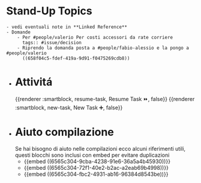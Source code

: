 # Stand-Up Topics
	- vedi eventuali note in **Linked Reference**
	- Domande
		- Per #people/valerio Per costi accessori da rate corriere
		  tags:: #issue/decision
		- Riprendo la domanda posta a #people/fabio-alessio e la pongo a #people/valerio 
		  ((658f04c5-fdef-419a-9d91-f0475269cdb8))
- # Attivitá
  {{renderer :smartblock, resume-task, Resume Task ⏩️, false}} {{renderer :smartblock, new-task, New Task ➕, false}}
- # Aiuto compilazione
  Se hai bisogno di aiuto nelle compilazioni ecco alcuni riferimenti utili, questi blocchi sono inclusi con embed per evitare duplicazioni
	- {{embed ((6565c304-9cba-4238-91e6-36a5a4b45930))}}
	- {{embed ((6565c304-72f1-40e2-b2ac-a2eab69b4998))}}
	- {{embed ((6565c304-fbc2-4931-ab16-96384d8543be))}}
